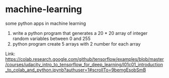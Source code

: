 # machine-learning
some python apps in machine learning

1. write a python program that generates a 20 * 20 array of integer random variables between 0 and 255
2. python program create 5 arrays with 2 number for each array


Link:
https://colab.research.google.com/github/tensorflow/examples/blob/master/courses/udacity_intro_to_tensorflow_for_deep_learning/l01c01_introduction_to_colab_and_python.ipynb?authuser=1#scrollTo=9bemgEsobSmB
